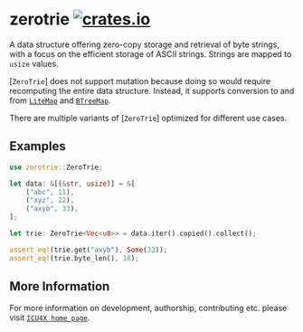 # zerotrie [![crates.io](https://img.shields.io/crates/v/zerotrie)](https://crates.io/crates/zerotrie)

A data structure offering zero-copy storage and retrieval of byte strings, with a focus
on the efficient storage of ASCII strings. Strings are mapped to `usize` values.

[`ZeroTrie`] does not support mutation because doing so would require recomputing the entire
data structure. Instead, it supports conversion to and from [`LiteMap`] and [`BTreeMap`].

There are multiple variants of [`ZeroTrie`] optimized for different use cases.

## Examples

```rust
use zerotrie::ZeroTrie;

let data: &[(&str, usize)] = &[
    ("abc", 11),
    ("xyz", 22),
    ("axyb", 33),
];

let trie: ZeroTrie<Vec<u8>> = data.iter().copied().collect();

assert_eq!(trie.get("axyb"), Some(33));
assert_eq!(trie.byte_len(), 18);
```

[`LiteMap`]: litemap::LiteMap
[`BTreeMap`]: alloc::collections::BTreeMap

## More Information

For more information on development, authorship, contributing etc. please visit [`ICU4X home page`](https://github.com/unicode-org/icu4x).
